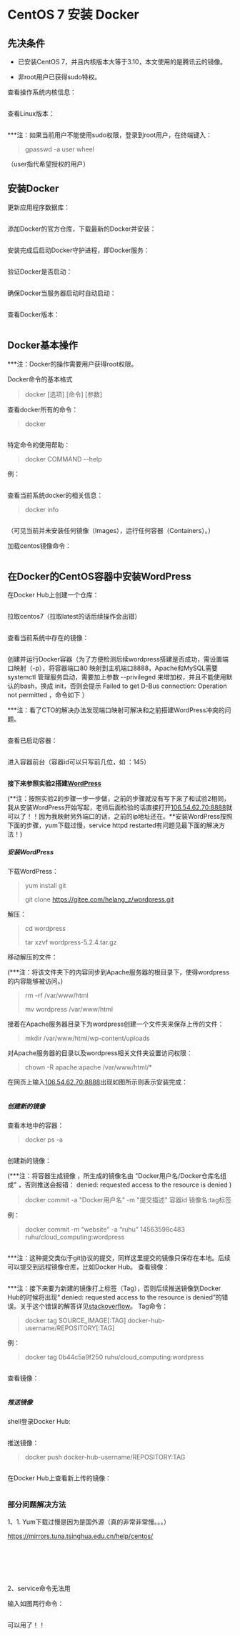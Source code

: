 # CentOS 7 安装 Docker

## 先决条件

* 已安装CentOS 7，并且内核版本大等于3.10，本文使用的是腾讯云的镜像。

* 非root用户已获得sudo特权。

查看操作系统内核信息：

![]()

查看Linux版本：

![]()

***注：如果当前用户不能使用sudo权限，登录到root用户，在终端键入：

> gpasswd -a user wheel

（user指代希望授权的用户）

## 安装Docker

更新应用程序数据库：

![]()

添加Docker的官方仓库，下载最新的Docker并安装：

![]()

安装完成后启动Docker守护进程，即Docker服务：

![]()

验证Docker是否启动：

![]()

确保Docker当服务器启动时自动启动：

![]()

查看Docker版本：

![]()

## Docker基本操作

***注：Docker的操作需要用户获得root权限。

Docker命令的基本格式

> docker [选项] [命令] [参数]

查看docker所有的命令：

> docker

![]()

特定命令的使用帮助：

> docker COMMAND --help

例：

![]()

查看当前系统docker的相关信息：

> docker info

![]()

（可见当前并未安装任何镜像（Images），运行任何容器（Containers）。）

加载centos镜像命令：

![]()

## 在Docker的CentOS容器中安装WordPress

在Docker Hub上创建一个仓库：

![]()

拉取centos7（拉取latest的话后续操作会出错）

![]()

查看当前系统中存在的镜像：

![]()

创建并运行Docker容器（为了方便检测后续wordpress搭建是否成功，需设置端口映射（-p），将容器端口80 映射到主机端口8888，Apache和MySQL需要 systemctl 管理服务启动，需要加上参数 --privileged 来增加权，并且不能使用默认的bash，换成 init，否则会提示 Failed to get D-Bus connection: Operation not permitted ，命令如下 ）

***注：看了CTO的解决办法发现端口映射可解决和之前搭建WordPress冲突的问题。

![]()

查看已启动容器：

![]()

进入容器前台（容器id可以只写前几位，如 ：145）

![]()

**接下来参照实验2搭建[WordPress](https://github.com/eric-ruhu/CloudComputing/tree/master/Website)**

(**注：按照实验2的步骤一步一步做，之前的步骤就没有写下来了和试验2相同，我从安装WordPress开始写起，老师后面检验的话直接打开[106.54.62.70:8888](http://106.54.62.70:8888/wp-admin/install.php)就可以了！！因为我映射另外端口的话，之前的ip地址还在。**安装WordPress按照下面的步骤，yum下载过慢，service httpd restarted有问题见最下面的解决方法！)

##### 安装WordPress

下载WordPress：

> yum install git
>
> git clone https://gitee.com/helang_z/wordpress.git

解压：

> cd wordpress
>
> tar xzvf wordpress-5.2.4.tar.gz

移动解压的文件：

(***注：将该文件夹下的内容同步到Apache服务器的根目录下，使得wordpress的内容能够被访问。)

> rm -rf /var/www/html
>
> mv wordpress /var/www/html

接着在Apache服务器目录下为wordpress创建一个文件夹来保存上传的文件：

> mkdir /var/www/html/wp-content/uploads

对Apache服务器的目录以及wordpress相关文件夹设置访问权限：

> chown -R apache:apache /var/www/html/*

在网页上输入[106.54.62.70:8888](http://106.54.62.70:8888/wp-admin/install.php)出现如图所示则表示安装完成：

![]()

##### 创建新的镜像

查看本地中的容器：

> docker ps -a 

![]()

创建新的镜像：

(***注：将容器生成镜像 ，所生成的镜像名由 "Docker用户名/Docker仓库名组成" ，否则推送会报错： denied: requested access to the resource is denied )

> docker commit -a "Docker用户名" -m "提交描述" 容器id 镜像名:tag标签

例：

> docker commit -m “website” -a “ruhu” 14563598c483 ruhu/cloud_computing:wordpress

![]()

***注：这种提交类似于git协议的提交，同样这里提交的镜像只保存在本地。后续可以提交到远程镜像仓库，比如Docker Hub。
查看镜像：

![]()

***注：接下来要为新建的镜像打上标签（Tag），否则后续推送镜像到Docker Hub的时候将出现“ denied: requested access to the resource is denied”的错误。关于这个错误的解答详见[stackoverflow](https://stackoverflow.com/questions/41984399/denied-requested-access-to-the-resource-is-denied-docker)。
Tag命令：

> docker tag SOURCE_IMAGE[:TAG] docker-hub-username/REPOSITORY[:TAG]

例：

> docker tag 0b44c5a9f250 ruhu/cloud_computing:wordpress

![]()

查看镜像：

![]()

##### 推送镜像

shell登录Docker Hub:

![]()

推送镜像：

> docker push docker-hub-username/REPOSITORY:TAG

![]()

在Docker Hub上查看新上传的镜像：

![]()

### 部分问题解决方法

1、1. Yum下载过慢是因为是国外源（真的非常非常慢。。。）

https://mirrors.tuna.tsinghua.edu.cn/help/centos/

![]()

![]()

![]()

![]()

![]()

![]()

2、service命令无法用

输入如图两行命令：

![]()

可以用了！！

![]()